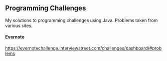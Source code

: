 ## Programming Challenges
My solutions to programming challenges using Java. Problems taken from various sites.

#### Evernote
https://evernotechallenge.interviewstreet.com/challenges/dashboard/#problems